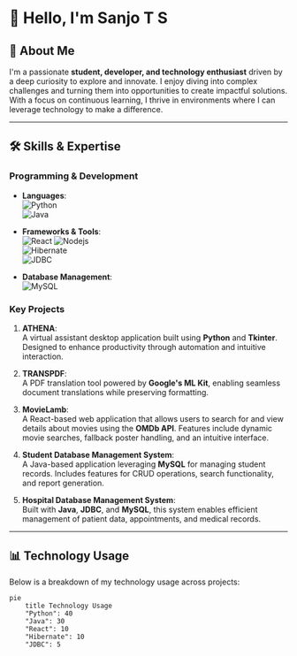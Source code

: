 # 👋 Hello, I'm **Sanjo T S**  

## 🚀 About Me  
I'm a passionate **student, developer, and technology enthusiast** driven by a deep curiosity to explore and innovate. I enjoy diving into complex challenges and turning them into opportunities to create impactful solutions. With a focus on continuous learning, I thrive in environments where I can leverage technology to make a difference.

---

## 🛠️ Skills & Expertise  

### Programming & Development  
- **Languages**:  
  ![Python](https://img.shields.io/badge/Python-Expert-blue)  
  ![Java](https://img.shields.io/badge/Java-Intermediate-orange)  

- **Frameworks & Tools**:  
  ![React](https://img.shields.io/badge/React-Beginner-brightblue)
  ![Nodejs](https://img.shields.io/badge/Nodejs-ORM-brightgreen)  
  ![Hibernate](https://img.shields.io/badge/Hibernate-ORM-brightgreen)  
  ![JDBC](https://img.shields.io/badge/JDBC-Database-blue)  

- **Database Management**:  
  ![MySQL](https://img.shields.io/badge/MySQL-Relational-orange)  

### Key Projects  
1. **ATHENA**:  
   A virtual assistant desktop application built using **Python** and **Tkinter**. Designed to enhance productivity through automation and intuitive interaction.  

2. **TRANSPDF**:  
   A PDF translation tool powered by **Google's ML Kit**, enabling seamless document translations while preserving formatting.  

3. **MovieLamb**:  
   A React-based web application that allows users to search for and view details about movies using the **OMDb API**. Features include dynamic movie searches, fallback poster handling, and an intuitive interface.

4. **Student Database Management System**:  
   A Java-based application leveraging **MySQL** for managing student records. Includes features for CRUD operations, search functionality, and report generation.

5. **Hospital Database Management System**:  
   Built with **Java**, **JDBC**, and **MySQL**, this system enables efficient management of patient data, appointments, and medical records.

---

## 📊 Technology Usage  

Below is a breakdown of my technology usage across projects:  

```mermaid
pie
    title Technology Usage
    "Python": 40
    "Java": 30
    "React": 10
    "Hibernate": 10
    "JDBC": 5
